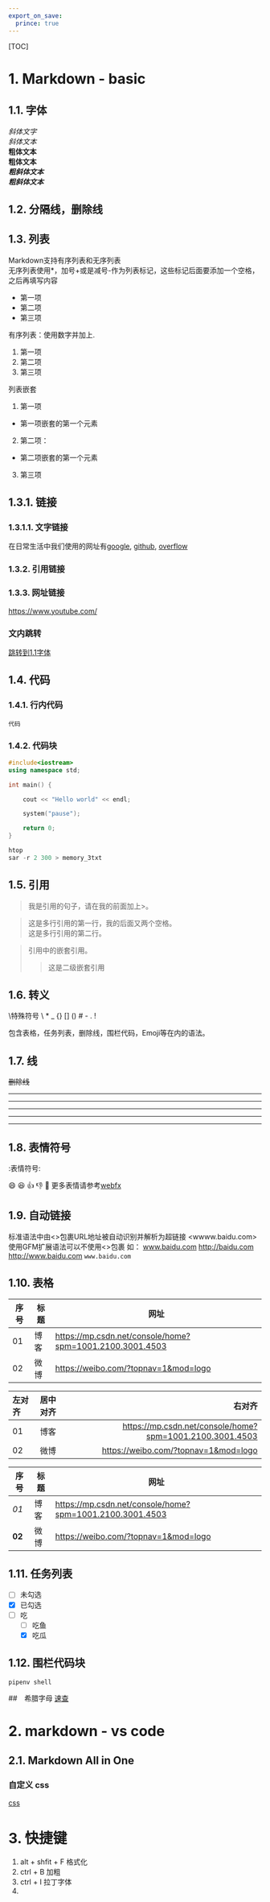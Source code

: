 ```yaml
---
export_on_save:
  prince: true
---
```

[TOC]

# 1. Markdown - basic

## 1.1. 字体

  *斜体文字*  
  _斜体文本_  
  **粗体文本**  
  __粗体文本__  
  ***粗斜体文本***  
  ___粗斜体文本___

## 1.2. 分隔线，删除线



## 1.3. 列表

Markdown支持有序列表和无序列表  
无序列表使用*，加号+或是减号-作为列表标记，这些标记后面要添加一个空格，之后再填写内容
- 第一项
- 第二项
- 第三项

有序列表：使用数字并加上.
1. 第一项
2. 第二项
3. 第三项

列表嵌套
1. 第一项
  - 第一项嵌套的第一个元素
2. 第二项：
  - 第二项嵌套的第一个元素
3. 第三项

## 1.3.1. 链接

### 1.3.1.1. 文字链接
在日常生活中我们使用的网址有[google], [github], [overflow]

[google]:https://www.google.com/webhp?hl=zh-CN&sa=X&ved=0ahUKEwjM3f3Pr_3vAhXyJKYKHT3wDT4QPAgL
[github]:https://github.com/idaholab/moose/discussions
[overflow]:https://developer.mozilla.org/zh-CN/docs/Web/CSS/overflow

### 1.3.2. 引用链接

### 1.3.3. 网址链接
<https://www.youtube.com/>

### 文内跳转

[跳转到1.1字体](#11-字体)

## 1.4. 代码

### 1.4.1. 行内代码

`代码`

### 1.4.2. 代码块

```c++
#include<iostream>
using namespace std;

int main() {

	cout << "Hello world" << endl;

	system("pause");

	return 0;
}
```

```powershell
htop
sar -r 2 300 > memory_3txt
```

## 1.5. 引用

> 我是引用的句子，请在我的前面加上>。

> 这是多行引用的第一行，我的后面又两个空格。  
> 这是多行引用的第二行。

> 引用中的嵌套引用。
>> 这是二级嵌套引用

## 1.6. 转义

\特殊符号
\\
\*
\_
\{}
\[]
\()
\#
\-
\.
\!

包含表格，任务列表，删除线，围栏代码，Emoji等在内的语法。

## 1.7. 线

~~删除线~~

***  
* * * 
******
- - - 
-------

## 1.8. 表情符号

:表情符号:

:smile:
:laughing:
:+1:
:-1:
:clap:
更多表情请参考[webfx](https://www.webfx.com/tools/emoji-cheat-sheet/)


## 1.9. 自动链接

标准语法中由<>包裹URL地址被自动识别并解析为超链接
<wwww.baidu.com>
使用GFM扩展语法可以不使用<>包裹
如：
www.baidu.com
http://baidu.com
http://www.baidu.com
`www.baidu.com`

## 1.10. 表格

| 序号 | 标题 | 网址                                                     |
| ---- | ---- | -------------------------------------------------------- |
| 01   | 博客 | https://mp.csdn.net/console/home?spm=1001.2100.3001.4503 |
| 02   | 微博 | https://weibo.com/?topnav=1&mod=logo                     |

<!-- 对齐格式 -->
| 左对齐 | 居中对齐 |                                                   右对齐 |
| :----- | :------: | -------------------------------------------------------: |
| 01     |   博客   | https://mp.csdn.net/console/home?spm=1001.2100.3001.4503 |
| 02     |   微博   |                     https://weibo.com/?topnav=1&mod=logo |

<!-- 表格内使用其他标记 -->
| 序号   | 标题 | 网址                                                     |
| ------ | ---- | -------------------------------------------------------- |
| *01*   | 博客 | https://mp.csdn.net/console/home?spm=1001.2100.3001.4503 |
| **02** | 微博 | https://weibo.com/?topnav=1&mod=logo               |

## 1.11. 任务列表

- [ ] 未勾选
- [x] 已勾选
- [ ] 吃
  - [ ] 吃鱼
  - [x] 吃瓜

## 1.12. 围栏代码块

```shell
pipenv shell
```
##　希腊字母
[速查](https://my.oschina.net/KujieDuyuren/blog/4256002)

# 2. markdown - vs code

## 2.1. Markdown All in One

### 自定义 css

[css](https://shd101wyy.github.io/markdown-preview-enhanced/#/zh-cn/customize-css?id=%e8%87%aa%e5%ae%9a%e4%b9%89-css)


# 3. 快捷键

1. alt + shfit + F 格式化
2. ctrl + B 加粗
3. ctrl + I 拉丁字体
4. 

